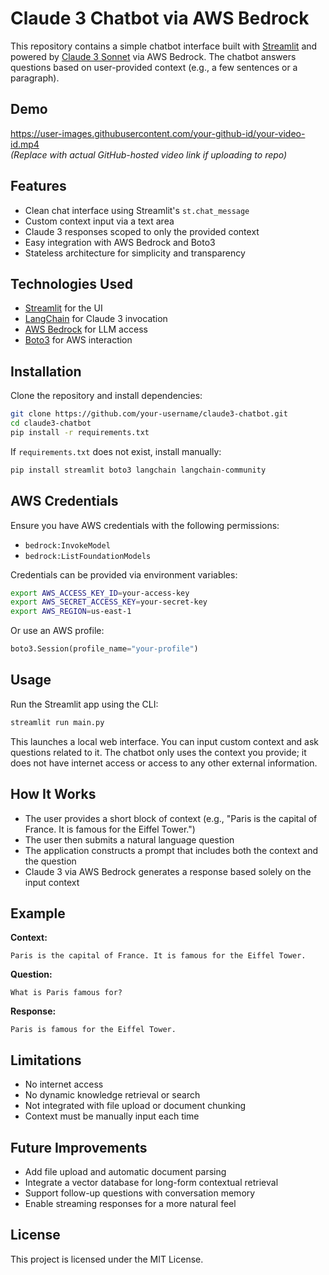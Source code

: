 # Claude 3 Chatbot via AWS Bedrock

This repository contains a simple chatbot interface built with [Streamlit](https://streamlit.io/) and powered by [Claude 3 Sonnet](https://aws.amazon.com/bedrock/) via AWS Bedrock. The chatbot answers questions based on user-provided context (e.g., a few sentences or a paragraph).

## Demo

https://user-images.githubusercontent.com/your-github-id/your-video-id.mp4  
*(Replace with actual GitHub-hosted video link if uploading to repo)*

## Features

- Clean chat interface using Streamlit's `st.chat_message`
- Custom context input via a text area
- Claude 3 responses scoped to only the provided context
- Easy integration with AWS Bedrock and Boto3
- Stateless architecture for simplicity and transparency

## Technologies Used

- [Streamlit](https://streamlit.io/) for the UI
- [LangChain](https://www.langchain.com/) for Claude 3 invocation
- [AWS Bedrock](https://aws.amazon.com/bedrock/) for LLM access
- [Boto3](https://boto3.amazonaws.com/) for AWS interaction

## Installation

Clone the repository and install dependencies:

```bash
git clone https://github.com/your-username/claude3-chatbot.git
cd claude3-chatbot
pip install -r requirements.txt
```

If `requirements.txt` does not exist, install manually:

```bash
pip install streamlit boto3 langchain langchain-community
```

## AWS Credentials

Ensure you have AWS credentials with the following permissions:

- `bedrock:InvokeModel`
- `bedrock:ListFoundationModels`

Credentials can be provided via environment variables:

```bash
export AWS_ACCESS_KEY_ID=your-access-key
export AWS_SECRET_ACCESS_KEY=your-secret-key
export AWS_REGION=us-east-1
```

Or use an AWS profile:

```python
boto3.Session(profile_name="your-profile")
```

## Usage

Run the Streamlit app using the CLI:

```bash
streamlit run main.py
```

This launches a local web interface. You can input custom context and ask questions related to it. The chatbot only uses the context you provide; it does not have internet access or access to any other external information.

## How It Works

- The user provides a short block of context (e.g., "Paris is the capital of France. It is famous for the Eiffel Tower.")
- The user then submits a natural language question
- The application constructs a prompt that includes both the context and the question
- Claude 3 via AWS Bedrock generates a response based solely on the input context

## Example

**Context:**
```
Paris is the capital of France. It is famous for the Eiffel Tower.
```

**Question:**
```
What is Paris famous for?
```

**Response:**
```
Paris is famous for the Eiffel Tower.
```

## Limitations

- No internet access
- No dynamic knowledge retrieval or search
- Not integrated with file upload or document chunking
- Context must be manually input each time

## Future Improvements

- Add file upload and automatic document parsing
- Integrate a vector database for long-form contextual retrieval
- Support follow-up questions with conversation memory
- Enable streaming responses for a more natural feel

## License

This project is licensed under the MIT License.
